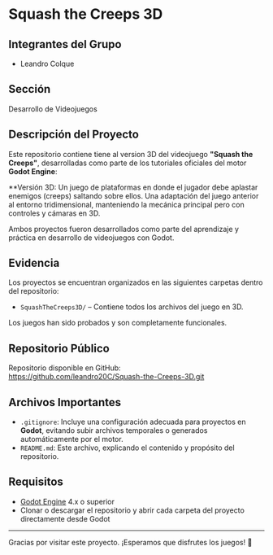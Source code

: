 # Squash the Creeps 3D

## Integrantes del Grupo
- Leandro Colque

## Sección
 Desarrollo de Videojuegos

## Descripción del Proyecto

Este repositorio contiene tiene al version 3D del videojuego **"Squash the Creeps"**, desarrolladas como parte de los tutoriales oficiales del motor **Godot Engine**:

 
**Versión 3D: Un juego de plataformas en donde el jugador debe aplastar enemigos (creeps) saltando sobre ellos. Una adaptación del juego anterior al entorno tridimensional, manteniendo la mecánica principal pero con controles y cámaras en 3D.

Ambos proyectos fueron desarrollados como parte del aprendizaje y práctica en desarrollo de videojuegos con Godot.

## Evidencia

Los proyectos se encuentran organizados en las siguientes carpetas dentro del repositorio:

- `SquashTheCreeps3D/` – Contiene todos los archivos del juego en 3D.

Los juegos han sido probados y son completamente funcionales.

## Repositorio Público

Repositorio disponible en GitHub:  
https://github.com/leandro20C/Squash-the-Creeps-3D.git


## Archivos Importantes

- `.gitignore`: Incluye una configuración adecuada para proyectos en **Godot**, evitando subir archivos temporales o generados automáticamente por el motor.
- `README.md`: Este archivo, explicando el contenido y propósito del repositorio.

## Requisitos

- [Godot Engine](https://godotengine.org/) 4.x o superior
- Clonar o descargar el repositorio y abrir cada carpeta del proyecto directamente desde Godot

---

Gracias por visitar este proyecto. ¡Esperamos que disfrutes los juegos! 🚀




